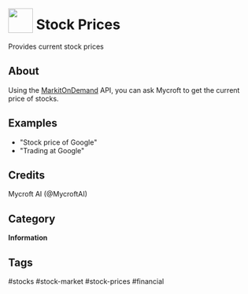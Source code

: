 # <img src='https://rawgithub.com/FortAwesome/Font-Awesome/master/advanced-options/raw-svg/solid/money-check-alt.svg ' card_color='#22a7f0' width='50' height='50' style='vertical-align:bottom'/> Stock Prices
Provides current stock prices

## About 
Using the [MarkitOnDemand](http://markitondemand.github.io/DataApis/StockQuoteSample/) API, you can ask Mycroft to get the current price of stocks. 

## Examples 
* "Stock price of Google"
* "Trading at Google"

## Credits 
Mycroft AI (@MycroftAI)

## Category
**Information**

## Tags
#stocks
#stock-market
#stock-prices
#financial
